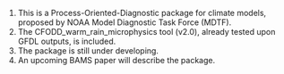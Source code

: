 1. This is a Process-Oriented-Diagnostic package for climate models, proposed by NOAA Model Diagnostic Task Force (MDTF).
2. The CFODD_warm_rain_microphysics tool (v2.0), already tested upon GFDL outputs, is included.
3. The package is still under developing.
4. An upcoming BAMS paper will describe the package. 

